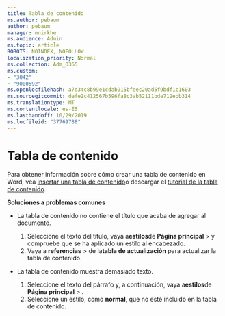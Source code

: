 ```yaml
---
title: Tabla de contenido
ms.author: pebaum
author: pebaum
manager: mnirkhe
ms.audience: Admin
ms.topic: article
ROBOTS: NOINDEX, NOFOLLOW
localization_priority: Normal
ms.collection: Adm_O365
ms.custom:
- "3042"
- "9000592"
ms.openlocfilehash: a7d34c8b99e1cdab915bfeec20ad5f9bdf1c1603
ms.sourcegitcommit: defe2c412567b596fa8c3ab52111bde712ebb314
ms.translationtype: MT
ms.contentlocale: es-ES
ms.lasthandoff: 10/29/2019
ms.locfileid: "37769788"
---
```

# <a name="table-of-contents"></a>Tabla de contenido

Para obtener información sobre cómo crear una tabla de contenido en Word, vea [insertar una tabla de contenido](https://support.office.com/article/882e8564-0edb-435e-84b5-1d8552ccf0c0)o descargar el [tutorial de la tabla de contenido](https://go.microsoft.com/fwlink/?linkid=2065106).

**Soluciones a problemas comunes**

- La tabla de contenido no contiene el título que acaba de agregar al documento.
  1. Seleccione el texto del título, vaya a**estilos**de **Página principal** > y compruebe que se ha aplicado un estilo al encabezado.
  2. Vaya a **referencias** > de la**tabla de actualización** para actualizar la tabla de contenido.

- La tabla de contenido muestra demasiado texto. 
  1. Seleccione el texto del párrafo y, a continuación, vaya a**estilos**de **Página principal** > .
  2. Seleccione un estilo, como **normal**, que no esté incluido en la tabla de contenido.